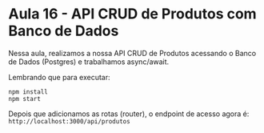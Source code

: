 # Aula 16 - API CRUD de Produtos com Banco de Dados

Nessa aula, realizamos a nossa API CRUD de Produtos acessando o Banco de Dados (Postgres) e trabalhamos async/await.

Lembrando que para executar:
```
npm install
npm start
```

Depois que adicionamos as rotas (router), o endpoint de acesso agora é:
`http://localhost:3000/api/produtos`
